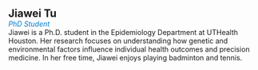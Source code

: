 **<span style="font-size: 1.5em;">Jiawei Tu</span>**  
<span style="color: #007acc;"><i>PhD Student</i></span>  
Jiawei is a Ph.D. student in the Epidemiology Department at UTHealth Houston. Her research focuses on understanding how genetic and environmental factors influence individual health outcomes and precision medicine. In her free time, Jiawei enjoys playing badminton and tennis. 
